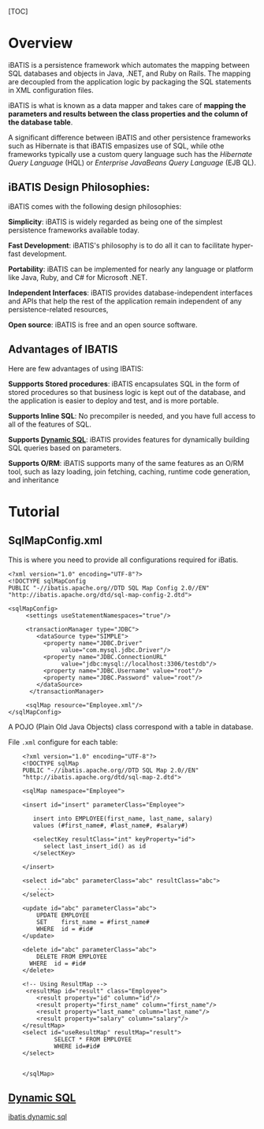 [TOC]

# Overview
iBATIS is a persistence framework which automates the mapping between SQL databases and objects in Java, .NET, and Ruby on Rails. The mapping are decoupled from the application logic by packaging the SQL statements in XML configuration files.

iBATIS is what is known as a data mapper and takes care of **mapping the parameters and results between the class properties and the column of the database table**.

A significant difference between iBATIS and other persistence frameworks such as Hibernate is that iBATIS empasizes use of SQL, while othe frameworks typically use a custom query language such has the *Hibernate Query Language* (HQL) or *Enterprise JavaBeans Query Language* (EJB QL).

## iBATIS Design Philosophies:
iBATIS comes with the following design philosophies:

**Simplicity**: iBATIS is widely regarded as being one of the simplest persistence frameworks available today.

**Fast Development**: iBATIS's philosophy is to do all it can to facilitate hyper-fast development.

**Portability**: iBATIS can be implemented for nearly any language or platform like Java, Ruby, and C# for Microsoft .NET.

**Independent Interfaces**: iBATIS provides database-independent interfaces and APIs that help the rest of the application remain independent of any persistence-related resources,

**Open source**: iBATIS is free and an open source software.

## Advantages of IBATIS
Here are few advantages of using IBATIS:

**Suppports Stored procedures**: iBATIS encapsulates SQL in the form of stored procedures so that business logic is kept out of the database, and the application is easier to deploy and test, and is more portable.

**Supports Inline SQL**: No precompiler is needed, and you have full access to all of the features of SQL.

**Supports [Dynamic SQL](https://ibatis.apache.org/docs/dotnet/datamapper/ch03s09.html)**: iBATIS provides features for dynamically building SQL queries based on parameters.

**Supports O/RM**: iBATIS supports many of the same features as an O/RM tool, such as lazy loading, join fetching, caching, runtime code generation, and inheritance

# Tutorial
## SqlMapConfig.xml
This is where you need to provide all configurations required for iBatis.

	<?xml version="1.0" encoding="UTF-8"?>
	<!DOCTYPE sqlMapConfig
	PUBLIC "-//ibatis.apache.org//DTD SQL Map Config 2.0//EN"
	"http://ibatis.apache.org/dtd/sql-map-config-2.dtd">

	<sqlMapConfig>
	     <settings useStatementNamespaces="true"/>

	     <transactionManager type="JDBC">
	        <dataSource type="SIMPLE">
	          <property name="JDBC.Driver"
	               value="com.mysql.jdbc.Driver"/>
	          <property name="JDBC.ConnectionURL"
	               value="jdbc:mysql://localhost:3306/testdb"/>
	          <property name="JDBC.Username" value="root"/>
	          <property name="JDBC.Password" value="root"/>
	        </dataSource>
	      </transactionManager>

	     <sqlMap resource="Employee.xml"/>
	</sqlMapConfig>

A POJO (Plain Old Java Objects) class correspond with a table in database.

File `.xml` configure for each table:

		<?xml version="1.0" encoding="UTF-8"?>
		<!DOCTYPE sqlMap
		PUBLIC "-//ibatis.apache.org//DTD SQL Map 2.0//EN"
		"http://ibatis.apache.org/dtd/sql-map-2.dtd">

		<sqlMap namespace="Employee">

		<insert id="insert" parameterClass="Employee">

		   insert into EMPLOYEE(first_name, last_name, salary)
		   values (#first_name#, #last_name#, #salary#)

		   <selectKey resultClass="int" keyProperty="id">
		      select last_insert_id() as id
		   </selectKey>

		</insert>

		<select id="abc" parameterClass="abc" resultClass="abc">
			....
		</select>

		<update id="abc" parameterClass="abc">
			UPDATE EMPLOYEE
	 		SET    first_name = #first_name#
			WHERE  id = #id#
		</update>

		<delete id="abc" parameterClass="abc">
			DELETE FROM EMPLOYEE
		  WHERE  id = #id#
		</delete>

		<!-- Using ResultMap -->
		 <resultMap id="result" class="Employee">
		    <result property="id" column="id"/>
		    <result property="first_name" column="first_name"/>
		    <result property="last_name" column="last_name"/>
		    <result property="salary" column="salary"/>
		</resultMap>
		<select id="useResultMap" resultMap="result">
		         SELECT * FROM EMPLOYEE
		         WHERE id=#id#
		</select>


		</sqlMap>





## [Dynamic SQL](http://www.tutorialspoint.com/ibatis/ibatis_dynamic_sql.htm)
[ibatis dynamic sql](https://ibatis.apache.org/docs/dotnet/datamapper/ch03s09.html)

